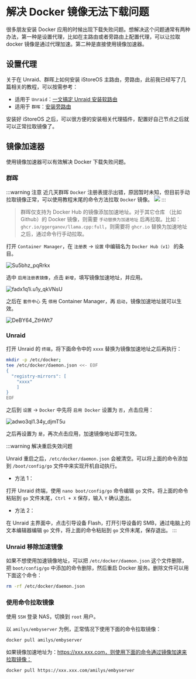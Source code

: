 # 解决 Docker 镜像无法下载问题

很多朋友安装 Docker 应用的时候出现下载失败问题。想解决这个问题通常有两种办法，第一种是设置代理，比如在主路由或者旁路由上配置代理，可以让拉取 docker 镜像是通过代理加速。第二种是直接使用镜像加速器。

## 设置代理

关于在 Unraid、群晖上如何安装 iStoreOS 主路由，旁路由，此前我已经写了几篇相关的教程，可以按需参考：

- 适用于 `Unraid`：[一文搞定 Unraid 安装软路由](/unraid/router.md)
- 适用于 `群晖`：[安装旁路由](/synology/router.md)

安装好 iStoreOS 之后，可以很方便的安装相关代理插件，配置好自己节点之后就可以正常拉取镜像了。

## 镜像加速器

使用镜像加速器可以有效解决 Docker 下载失败问题。

### 群晖

:::warning 注意
近几天群晖 `Docker` 注册表提示出错，原因暂时未知，但目前手动拉取镜像正常，可以使用教程末尾的命令方法拉取 `Docker` 镜像。
![](https://img.slarker.me/wiki/gx32fa50.xef.webp)
:::

> 群晖仅支持为 Docker Hub 的镜像添加加速地址。对于其它仓库 （比如 Github）的 Docker 镜像，则需要 `手动替换为加速地址` 后再拉取。比如：`ghcr.io/ggerganov/llama.cpp:full`，则需要将 `ghcr.io` 替换为加速地址之后，通过命令行手动拉取。

打开 `Container Manager`，在 `注册表` -> `设置` 中编辑名为 `Docker Hub（v1）` 的条目。

![Su5bhz_pqRrkx](https://img-1255332810.cos.ap-chengdu.myqcloud.com/Su5bhz_pqRrkx.png)

选中 `启用注册表镜像`，点击 `新增`，填写镜像加速地址，并应用。

![fadx1q1i.u1y_qkVNsU](https://img-1255332810.cos.ap-chengdu.myqcloud.com/fadx1q1i.u1y_qkVNsU.png)

之后在 `套件中心` 先 `停用` Container Manager，再 `启动`，镜像加速地址就可以生效。

![DeBY64_ZtHWt7](https://img-1255332810.cos.ap-chengdu.myqcloud.com/DeBY64_ZtHWt7.png)

### Unraid

打开 Unraid 的 `终端`，将下面命令中的 `xxxx` 替换为镜像加速地址之后再执行：

```sh
mkdir -p /etc/docker;
tee /etc/docker/daemon.json <<- EOF
{
  "registry-mirrors": [
    "xxxx"
    ]
}
EOF
```

之后到 `设置` -> `Docker` 中先将 `启用 Docker` 设置为 `否`，点击应用：

![adwo3ql1.34y_djmT5u](https://img-1255332810.cos.ap-chengdu.myqcloud.com/adwo3ql1.34y_djmT5u.png)

之后再设置为 `是`，再次点击应用，加速镜像地址即可生效。

:::warning 解决重启失效问题

Unraid 重启之后，`/etc/docker/daemon.json` 会被清空。可以将上面的命令添加到 `/boot/config/go` 文件中来实现开机自动执行。

- 方法 1：

打开 Unraid 终端，使用 `nano boot/config/go` 命令编辑 `go` 文件。将上面的命令粘贴到 `go` 文件末尾，`Ctrl + X` 保存，输入 `Y` 确认退出。

- 方法 2：

在 Unraid 主界面中，点击引导设备 Flash，打开引导设备的 SMB，通过电脑上的文本编辑器编辑 `go` 文件，将上面的命令粘贴到 `go` 文件末尾，保存退出。
:::

### Unraid 移除加速镜像

如果不想使用加速镜像地址，可以把 `/etc/docker/daemon.json` 这个文件删除，把 `boot/config/go` 中添加的命令删除，然后重启 Docker 服务。删除文件可以用下面这个命令：

```sh
rm -rf /etc/docker/daemon.json
```

### 使用命令拉取镜像

使用 `SSH` 登录 NAS，切换到 `root` 用户。

以 `amilys/embyserver` 为例，正常情况下使用下面的命令拉取镜像：

```sh
docker pull amilys/embyserver
```

如果镜像加速地址为：https://xxx.xxx.com，则使用下面的命令通过镜像加速来拉取镜像：

```sh
docker pull https://xxx.xxx.com/amilys/embyserver
```